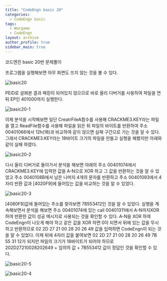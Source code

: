 ```yaml
---
title: "CodeEngn basic 20"
categories:
  - CodeEngn basic
tags:
  - Wargame
  - CodeEngn
layout: archive
author_profile: true
sidebar_main: true
---
```


코드엔진 basic 20번 문제풀이

프로그램을 실행해보면 아무 화면도 뜨지 않는 것을 볼 수 있다.

![basic20](https://user-images.githubusercontent.com/91646923/135472643-e069945e-70ee-49a8-95ec-9ba18eeabc8c.JPG)

PEiD로 살펴본 결과 패킹이 되어있지 않으므로 바로 올리 디버거를 사용하여 파일을 연 뒤 EP인 401000까지 실행한다.

![basic20-1](https://user-images.githubusercontent.com/91646923/135472664-4baf5cd4-a810-41aa-9aa2-14cb3142c76a.JPG)

이제 분석을 시작해보면 일단 CreatrFileA함수를 사용해 CRACKME3.KEY라는 파일을 열고 ReadFile함수를 사용해 파일을 읽은 뒤 파일의 바이트를 반환하여 주소 00401066에서 12h(18)과 비교하여 같지 않으면 실패 구간으로 가는 것을 알 수 있다. 그래서 CRACKME3.KEY라는 18바이트 크기의 파일을 만들고 실행을 해봤지만 아래와 같이 실패 하였다.

![basic20-2](https://user-images.githubusercontent.com/91646923/135472677-785455b0-86e0-421a-ab1d-c84788b5f465.JPG)

다시 올리 디버거로 돌아가서 분석을 해보면 아래의 주소 00401074에서 CRACKME3.KEY에 입력한 값을 A-N으로 XOR 하고 그 값을 반환하는 것을 알 수 있었고 주소 0040108B에서 남은 나머지 4개의 문자를 반환하고 주소 00401093에서 4자리 반환 값과 [4020F9]에 들어있는 값을 비교하는 것을 알 수 있었다.

![basic20-3](https://user-images.githubusercontent.com/91646923/135472780-34aa4e23-82a0-49b4-998f-3d4589e0a54a.JPG)

[4080F9]값에 들어있는 주소를 찾아보면 7B553412인 것을 알 수 있었다. 실행을 계속해보면서 분석을 해보면 주소 00401074에 있는 call 00401311에서 A-N까지XOR 하여 반환한 값이 성공 메시지로 사용되는 것을 확인할 수 있다. A-N을 XOR 하여 CodeEngn이 나오게 해야 하고 같은 값을 XOR 하면 0이 되면서 뒤에 있는 값을 무시하고 반환하므로 02 2D 27 21 00 28 20 26 49 값을 입력하면 CodeEngn이 되는 것을 알 수 있었다. 이제 뒤에 4자리 값을 붙여보면 02 2D 27 21 00 28 20 26 49 7B 55 31 12가 되지만 파일의 크기가 18바이트가 되어야 하므로 202D27210028202649 + 임의의 값 + 7B553412 값이 정답인 것을 확인할 수 있다.

![basic20-5](https://user-images.githubusercontent.com/91646923/135473070-14027bb5-4358-4d19-acb1-4cd6ab5b7aa4.JPG)

![basic20-4](https://user-images.githubusercontent.com/91646923/135473084-2bc3dc57-a015-4cd1-95d4-c2117d0a216a.JPG)

